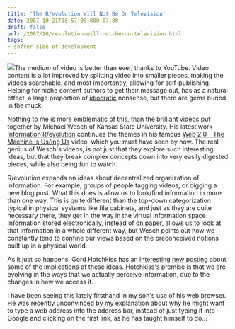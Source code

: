 ```yaml
---
title: 'The R/evolution Will Not Be On Television'
date: 2007-10-21T08:57:00.000-07:00
draft: false
url: /2007/10/revolution-will-not-be-on-television.html
tags: 
- softer side of development
---
```


[![](http://www.bobbyseale.com/phototour/12.jpg)](http://www.bobbyseale.com/phototour/12.jpg)The medium of video is better than ever, thanks to YouTube. Video content is a lot improved by splitting video into smaller pieces, making the videos searchable, and most importantly, allowing for self-publishing. Helping for niche content authors to get their message out, has as a natural effect, a large proportion of [idiocratic](http://www.imdb.com/title/tt0387808/) nonsense, but there are gems buried in the muck.  
  
Nothing to me is more emblematic of this, than the brilliant videos put together by Michael Wesch of Kansas State University. His latest work [Information R/evolution](http://www.youtube.com/watch?v=-4CV05HyAbM) continues the themes in his famous [Web 2.0 - The Machine Is Us/ing Us](http://www.youtube.com/watch?v=6gmP4nk0EOE) video, which you must have seen by now. The real genius of Wesch's videos, is not just that they explore such interesting ideas, but that they break complex concepts down into very easily digested pieces, while also being fun to watch.  
  
R/evolution expands on ideas about decentralized organization of information. For example, groups of people tagging videos, or digging a new blog post. What this does is allow us to look/find information in more than one way. This is quite different than the top-down categorization typical in physical systems like file cabinets, and just as they are quite necessary there, they get in the way in the virtual information space. Information stored electronically, instead of on paper, allows us to look at that information in a whole different way, but Wesch points out how we constantly tend to confine our views based on the preconceived notions built up in a physical world.  
  
As it just so happens. Gord Hotchkiss has an [interesting new posting](http://outofmygord.com/archive/2007/10/21/Are-Our-Brains-being-Rewired.aspx) about some of the implications of these ideas. Hotchkiss's premise is that we are evolving in the ways that we actually perceive information, due to the changes in how we access it.  
  
I have been seeing this lately firsthand in my son's use of his web browser. He was recently unconvinced by my explanation about why he might want to type a web address into the address bar, instead of just typing it into Google and clicking on the first link, as he has taught himself to do...